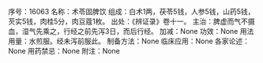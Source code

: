 序号：16063
名称：术苓固脾饮
组成：白术1两，茯苓5钱，人参5钱，山药5钱，芡实5钱，肉桂5分，肉豆蔻1枚。
出处：《辨证录》卷十一。
主治：脾虚而气不摄血，湿气先乘之，行经之前先泻3日，而后行经。
加减：None
功效：None
用法用量：水煎服。经未泻前服此。
制备方法：None
临床应用：None
各家论述：None
用药禁忌：None
附注：None
